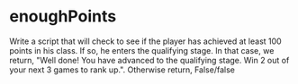 # enoughPoints
Write a script that will check to see if the player has achieved at least 100 points in his class. If so, he enters the qualifying stage.  In that case, we return, "Well done! You have advanced to the qualifying stage. Win 2 out of your next 3 games to rank up.".  Otherwise return, False/false
